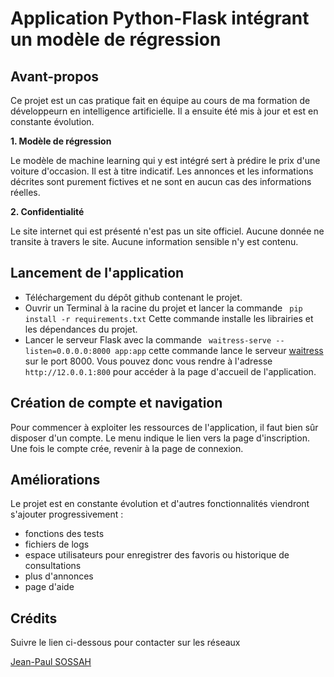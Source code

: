 # Application Python-Flask intégrant un modèle de régression 

## Avant-propos

Ce projet est un cas pratique fait en équipe au cours de ma formation de développeurn en intelligence artificielle. Il a ensuite été mis à jour et est en constante évolution. 

**1. Modèle de régression**

Le modèle de machine learning qui y est intégré sert à prédire le prix d'une voiture d'occasion. Il est à titre indicatif. Les annonces et les informations décrites sont purement fictives et ne sont en aucun cas des informations réelles. 

**2. Confidentialité** 

Le site internet qui est présenté n'est pas un site officiel. Aucune donnée ne transite à travers le site. Aucune information sensible n'y est contenu. 

## Lancement de l'application

- Téléchargement du dépôt github contenant le projet. 
- Ouvrir un Terminal à la racine du projet et lancer la commande 
` pip install -r requirements.txt` 
  Cette commande installe les librairies et les dépendances du projet.
- Lancer le serveur Flask avec la commande 
  ` waitress-serve --listen=0.0.0.0:8000 app:app` 
  cette commande lance le serveur [waitress](https://docs.pylonsproject.org/projects/waitress/en/stable/index.html) sur le port 8000. Vous pouvez donc vous rendre à l'adresse `http://12.0.0.1:800` pour accéder à la page d'accueil de l'application.

## Création de compte et navigation

Pour commencer à exploiter les ressources de l'application, il faut bien sûr disposer d'un compte. Le menu indique le lien vers la page d'inscription. Une fois le compte crée, revenir à la page de connexion.

## Améliorations 

Le projet est en constante évolution et d'autres fonctionnalités viendront s'ajouter progressivement :
- fonctions des tests
- fichiers de logs
- espace utilisateurs pour enregistrer des favoris ou historique de consultations
- plus d'annonces
- page d'aide

## Crédits

Suivre le lien ci-dessous pour contacter sur les réseaux

[Jean-Paul SOSSAH](https://www.linkedin.com/in/jean-paul-sossah/)
